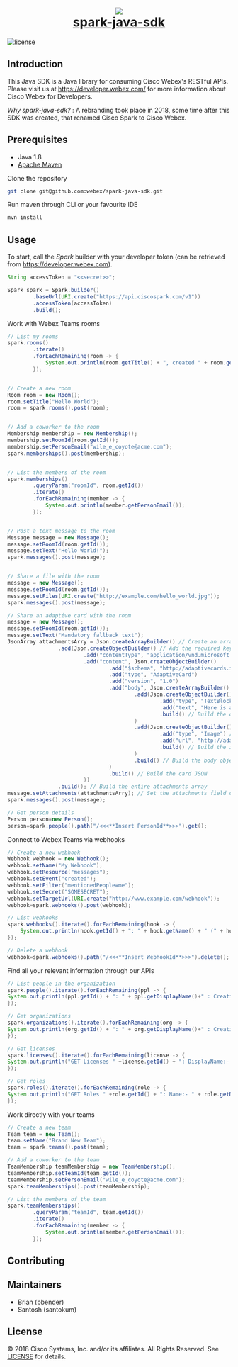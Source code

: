 <h1 align="center">
    <a href="developer.webex.com"><img src="https://www.webex.com/content/dam/wbx/us/images/offer/plans_2-2.png"/></a>
    <br/>
    <a href="developer.webex.com">spark-java-sdk</a>
</h1>

[![license](https://img.shields.io/github/license/ciscospark/spark-java-sdk.svg)](https://github.com/ciscospark/spark-java-sdk/blob/master/LICENSE)

## Introduction

This Java SDK is a Java library for consuming Cisco Webex's RESTful APIs. Please visit us at https://developer.webex.com/ for more information about Cisco Webex for Developers.

_Why spark-java-sdk?_ : A rebranding took place in 2018, some time after this SDK was created, that renamed Cisco Spark to Cisco Webex.

## Prerequisites

- Java 1.8
- [Apache Maven](https://maven.apache.org/)

Clone the repository
```bash
git clone git@github.com:webex/spark-java-sdk.git
```
Run maven through CLI or your favourite IDE
```bash
mvn install
```

## Usage

To start, call the _Spark_ builder with your developer token (can be retrieved from https://developer.webex.com).
```java
String accessToken = "<<secret>>";

Spark spark = Spark.builder()
        .baseUrl(URI.create("https://api.ciscospark.com/v1"))
        .accessToken(accessToken)
        .build();
``` 

Work with Webex Teams rooms
```java
// List my rooms
spark.rooms()
        .iterate()
        .forEachRemaining(room -> {
            System.out.println(room.getTitle() + ", created " + room.getCreated() + ": " + room.getId());
        });


// Create a new room
Room room = new Room();
room.setTitle("Hello World");
room = spark.rooms().post(room);


// Add a coworker to the room
Membership membership = new Membership();
membership.setRoomId(room.getId());
membership.setPersonEmail("wile_e_coyote@acme.com");
spark.memberships().post(membership);


// List the members of the room
spark.memberships()
        .queryParam("roomId", room.getId())
        .iterate()
        .forEachRemaining(member -> {
            System.out.println(member.getPersonEmail());
        });


// Post a text message to the room
Message message = new Message();
message.setRoomId(room.getId());
message.setText("Hello World!");
spark.messages().post(message);


// Share a file with the room
message = new Message();
message.setRoomId(room.getId());
message.setFiles(URI.create("http://example.com/hello_world.jpg"));
spark.messages().post(message);

// Share an adaptive card with the room
message = new Message();
message.setRoomId(room.getId());
message.setText("Mandatory fallback text");
JsonArray attachmentsArry = Json.createArrayBuilder() // Create an array to contain all the adaptive card JSONs
                .add(Json.createObjectBuilder() // Add the required key "contentType" which points to the fact that this attachment is of type adatpive card
                        .add("contentType", "application/vnd.microsoft.card.adaptive") // The content key will contain the actual card JSON generated from the adaptive cards designer
                        .add("content", Json.createObjectBuilder()
                                .add("$schema", "http://adaptivecards.io/schemas/adaptive-card.json")
                                .add("type", "AdaptiveCard")
                                .add("version", "1.0")
                                .add("body", Json.createArrayBuilder() // Create the initital body object of the card
                                        .add(Json.createObjectBuilder() // Create an object/element inside the body
                                                .add("type", "TextBlock") // This is an example of TextBlock element
                                                .add("text", "Here is a ninja cat")
                                                .build() // Build the object
                                        )
                                        .add(Json.createObjectBuilder()
                                                .add("type", "Image") // This is an example of Image element
                                                .add("url", "http://adaptivecards.io/content/cats/1.png")
                                                .build() // Build the image element
                                        )
                                        .build() // Build the body object
                                )
                                .build() // Build the card JSON
                        ))
                .build(); // Build the entire attachments array
message.setAttachments(attachmentsArry); // Set the attachments field on the message payload which has to be an array of JSON
spark.messages().post(message);

// Get person details
Person person=new Person();
person=spark.people().path("/<<<**Insert PersonId**>>>").get();
```
Connect to Webex Teams via webhooks
```java
// Create a new webhook
Webhook webhook = new Webhook();
webhook.setName("My Webhook");
webhook.setResource("messages");
webhook.setEvent("created");
webhook.setFilter("mentionedPeople=me");
webhook.setSecret("SOMESECRET");
webhook.setTargetUrl(URI.create("http://www.example.com/webhook"));
webhook=spark.webhooks().post(webhook);

// List webhooks
spark.webhooks().iterate().forEachRemaining(hook -> {
    System.out.println(hook.getId() + ": " + hook.getName() + " (" + hook.getTargetUrl() + ")" + " Secret - " + hook.getSecret());
});

// Delete a webhook
webhook=spark.webhooks().path("/<<<**Insert WebhookId**>>>").delete();
```
Find all your relevant information through our APIs
```java
// List people in the organization
spark.people().iterate().forEachRemaining(ppl -> {
System.out.println(ppl.getId() + ": " + ppl.getDisplayName()+" : Creation: "+ppl.getCreated());
});

// Get organizations
spark.organizations().iterate().forEachRemaining(org -> {
System.out.println(org.getId() + ": " + org.getDisplayName()+" : Creation: "+org.getCreated());
});

// Get licenses
spark.licenses().iterate().forEachRemaining(license -> {
System.out.println("GET Licenses " +license.getId() + ": DisplayName:- " + license.getDisplayName()+" : totalUnits:         "+Integer.toString(license.getTotalUnits())+" : consumedUnits: "+Integer.toString(license.getConsumedUnits()));
});

// Get roles
spark.roles().iterate().forEachRemaining(role -> {
System.out.println("GET Roles " +role.getId() + ": Name:- " + role.getName());
});
```
Work directly with your teams
```java
// Create a new team
Team team = new Team();
team.setName("Brand New Team");
team = spark.teams().post(team);

// Add a coworker to the team
TeamMembership teamMembership = new TeamMembership();
teamMembership.setTeamId(team.getId());
teamMembership.setPersonEmail("wile_e_coyote@acme.com");
spark.teamMemberships().post(teamMembership);

// List the members of the team
spark.teamMemberships()
        .queryParam("teamId", team.getId())
        .iterate()
        .forEachRemaining(member -> {
            System.out.println(member.getPersonEmail());
        });

```

## Contributing

## Maintainers

- Brian (bbender)
- Santosh (santokum)

## License

&copy; 2018 Cisco Systems, Inc. and/or its affiliates. All Rights Reserved. See [LICENSE](LICENSE) for details.
